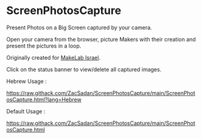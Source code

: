 # ScreenPhotosCapture
Present Photos on a Big Screen captured by your camera.

Open your camera from the browser, picture Makers with their creation and present the pictures in a loop.

Originally created for <a href="https://www.makelab.org.il/">MakeLab Israel</a>.

Click on the status banner to view/delete all captured images.

<bold>Hebrew Usage : </bold>

<a href="
https://raw.githack.com/ZacSadan/ScreenPhotosCapture/main/ScreenPhotosCapture.html?lang=Hebrew">
https://raw.githack.com/ZacSadan/ScreenPhotosCapture/main/ScreenPhotosCapture.html?lang=Hebrew
</a>


<bold>Default Usage : </bold>

<a 
href="
https://raw.githack.com/ZacSadan/ScreenPhotosCapture/main/ScreenPhotosCapture.html">
https://raw.githack.com/ZacSadan/ScreenPhotosCapture/main/ScreenPhotosCapture.html
</a>

